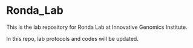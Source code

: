 # Ronda_Lab

This is the lab repository for Ronda Lab at Innovative Genomics Institute.

In this repo, lab protocols and codes will be updated.
